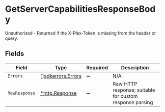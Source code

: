 # GetServerCapabilitiesResponseBody

Unauthorized - Returned if the X-Plex-Token is missing from the header or query.


## Fields

| Field                                                   | Type                                                    | Required                                                | Description                                             |
| ------------------------------------------------------- | ------------------------------------------------------- | ------------------------------------------------------- | ------------------------------------------------------- |
| `Errors`                                                | [][sdkerrors.Errors](../../models/sdkerrors/errors.md)  | :heavy_minus_sign:                                      | N/A                                                     |
| `RawResponse`                                           | [*http.Response](https://pkg.go.dev/net/http#Response)  | :heavy_minus_sign:                                      | Raw HTTP response; suitable for custom response parsing |